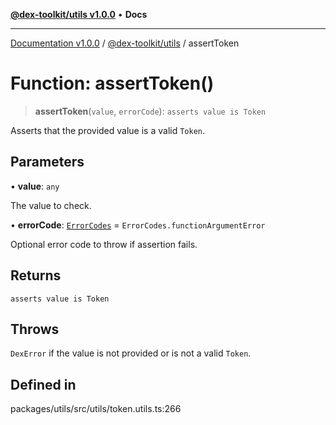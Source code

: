 [**@dex-toolkit/utils v1.0.0**](../README.md) • **Docs**

***

[Documentation v1.0.0](../../../packages.md) / [@dex-toolkit/utils](../README.md) / assertToken

# Function: assertToken()

> **assertToken**(`value`, `errorCode`): `asserts value is Token`

Asserts that the provided value is a valid `Token`.

## Parameters

• **value**: `any`

The value to check.

• **errorCode**: [`ErrorCodes`](../enumerations/ErrorCodes.md) = `ErrorCodes.functionArgumentError`

Optional error code to throw if assertion fails.

## Returns

`asserts value is Token`

## Throws

`DexError` if the value is not provided or is not a valid `Token`.

## Defined in

packages/utils/src/utils/token.utils.ts:266
